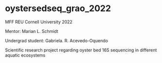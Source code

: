 # oystersedseq_grao_2022
MFF REU Cornell University 2022

Mentor: Marian L. Schmidt 

Undergrad student: Gabriela. R. Acevedo-Oquendo

Scientific research project regarding oyster bed 16S sequencing in different aquatic ecosystems
